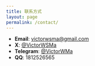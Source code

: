 ```yaml
---
title: 联系方式
layout: page
permalink: /contact/
---
```


- **Email**: [victorwsma@gmail.com](mailto:victorwsma@gmail.com)
- **X**: [@VictorWSMa](https://x.com/VictorWSMa)
- **Telegram**: [@VictorWMa](https://t.me/VictorWMa)
- **QQ**: 1812526565

